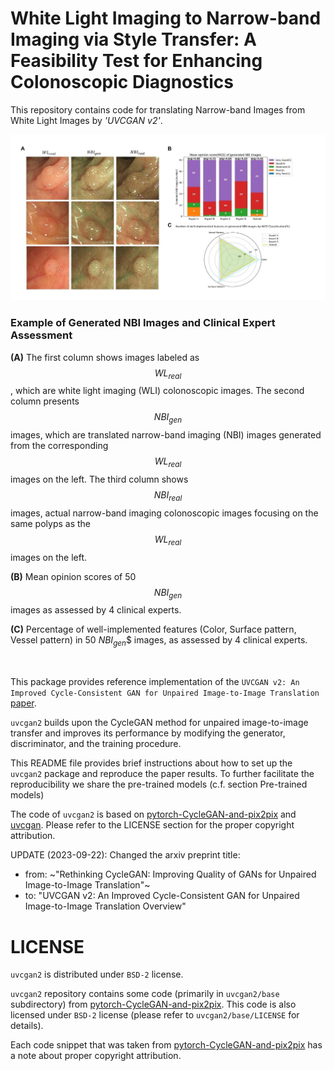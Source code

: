 # White Light Imaging to Narrow-band Imaging via Style Transfer: A Feasibility Test for Enhancing Colonoscopic Diagnostics

This repository contains code for translating Narrow-band Images from White Light Images by *'UVCGAN v2'*. 
<p align="center">
  <img src="./figure.jpg">
</p>


### Example of Generated NBI Images and Clinical Expert Assessment

**(A)** The first column shows images labeled as $$WL_{real}$$, which are white light imaging (WLI) colonoscopic images. The second column presents $$NBI_{gen}$$ images, which are translated narrow-band imaging (NBI) images generated from the corresponding $$WL_{real}$$ images on the left. The third column shows $$NBI_{real}$$ images, actual narrow-band imaging colonoscopic images focusing on the same polyps as the $$WL_{real}$$ images on the left.

**(B)** Mean opinion scores of 50 $$NBI_{gen}$$ images as assessed by 4 clinical experts.

**(C)** Percentage of well-implemented features (Color, Surface pattern, Vessel pattern) in 50 $NBI_{gen}$$ images, as assessed by 4 clinical experts.  
<br>

##

This package provides reference implementation of the `UVCGAN v2: An Improved
Cycle-Consistent GAN for Unpaired Image-to-Image Translation`
[paper][uvcgan2_paper].

`uvcgan2` builds upon the CycleGAN method for unpaired image-to-image transfer
and improves its performance by modifying the generator, discriminator, and the
training procedure.

This README file provides brief instructions about how to set up the `uvcgan2`
package and reproduce the paper results. To further facilitate the
reproducibility we share the pre-trained models
(c.f. section Pre-trained models)

The code of `uvcgan2` is based on [pytorch-CycleGAN-and-pix2pix][cyclegan_repo]
and [uvcgan][uvcgan_repo]. Please refer to the LICENSE section for the proper
copyright attribution.

UPDATE (2023-09-22):
Changed the arxiv preprint title:
- from: ~"Rethinking CycleGAN: Improving Quality of GANs for Unpaired Image-to-Image Translation"~
- to: "UVCGAN v2: An Improved Cycle-Consistent GAN for Unpaired Image-to-Image Translation Overview"

<!--
## Applying UVCGANv2 to Your Dataset

This README file mainly describes the reproduction of the `Rethinking CycleGAN`
[paper][uvcgan2_paper] results. If you would like to apply the `uvcgan2` to
some other dataset, please check out our accompanying repository
[uvcgan4slats][uvcgan4slats]. It describes an application of `uvcgan` to a
generic scientific dataset.

In short, the procedure to adapt the `uvcgan2` to your problem is as follows:

1. Arrange your dataset to the format, similar to CelebA-HQ and AFHQ.
   For reference, the format of the CelebA-HQ directory is:

```bash
    CelebA-HQ/          # Name of the dataset
        train/
            male/       # Name of the first domain
            female/     # Name of the second domain
        val/
            male/
            female/
```

   where the directories named `male/` and `female/` store the corresponding
   images. Arrange your dataset into a similar form, but choose appropriate
   names for the dataset directory and data domains.

2. Next, take an existing training script as a starting point.
   For instance, this one should work
```
scripts/celeba_hq/train_m2f_translation.py
```

   The script contains a training configuration in the `args_dict`
   dictionary. The dictionary format should be rather self-explanatory.
   Modify the following parameters of the `args_dict`:

   - Modify `data` configuration to match your dataset.
   - Modify `outdir` parameter and set it to the path, where you want the
     output to be saved.
   - Modify `transfer` parameter and set it to `None`. Alternatively, check our
     [uvcgan4slats][uvcgan4slats] repository, if you want to pretrain the
     generators on a pretext task.

3. Use the instructions below to perform the model evaluation.

# Installation & Requirements

## Requirements

`uvcgan2` models were trained under the official `pytorch` container
`pytorch/pytorch:1.12.1-cuda11.3-cudnn8-runtime`. A similar training
environment can be constructed with `conda`
```
conda env create -f contrib/conda_env.yaml
```

The created conda environment can be activated with
```bash
conda activate uvcgan2
```

## Installation

To install the `uvcgan2` package one can simply run the following command
```
python3 setup.py develop --user
```
from the `uvcgan2` source tree.

## Environment Setup

By default, `uvcgan2` will try to read datasets from the `./data` directory
and will save trained models under the `./outdir` directory. If you would
like to change this default behavior, set the two environment variables
`UVCGAN2_DATA` and `UVCGAN2_OUTDIR` to the desired paths.

For instance, on UNIX-like system (Linux, MacOS) these variables can be
set with:

```bash
export UVCGAN2_DATA=PATH_WHERE_DATA_IS_SAVED
export UVCGAN2_OUTDIR=PATH_TO_SAVE_MODELS_TO
```

# UVCGANv2 Reproduction

To reproduce the results of the paper, the following workflow is suggested:

1. Download datasets (`selfie2anime`, `celeba`, `celeba_hq`, `afhq`).
2. Pre-process high-quality datasets.
3. Pre-train generators on an Inpainting pretext task.
4. Train CycleGAN models.
5. Generate translated images and evaluate KID/FID scores.

## 0. Pre-trained models

We provide pre-trained generators that were used to obtain the `Rethinking
CycleGAN` [paper][uvcgan2_paper] results.
They can be found on [Zenodo][pretrained_models].

`uvcgan2` supplies a script `./scripts/download_model.sh` to download
the pre-trained models, e.g.

```bash
./scripts/download_model.sh afhq_cat2dog
```
The downloaded models will be unpacked under the `${UVCGAN_OUTDIR}` with the default path as `./outdir`.

## 1. Download Datasets

`uvcgan2` provides a script (`scripts/download_dataset.sh`) to download and
unpack various CycleGAN datasets.

**NOTE**: As of June 2023, the CelebA datasets (`male2female` and `glasses`)
need to be recreated manually. Please refer to
[celeba4cyclegan](https://github.com/LS4GAN/celeba4cyclegan) for instructions
on how to do that.

For example, one can use the following commands to download `selfie2anime`,
CelebA `male2female`, CelebA `eyeglasses`, `CelebA-HQ`, and `AFHQ` datasets:

```bash
./scripts/download_dataset.sh selfie2anime
./scripts/download_dataset.sh male2female
./scripts/download_dataset.sh glasses
./scripts/download_dataset.sh celeba_all    # Low-resolution CelebA
./scripts/download_dataset.sh celeba_hq
./scripts/download_dataset.sh afhq
```

The downloaded datasets will be unpacked under the `UVCGAN2_DATA` directory
(or `./data` if `UVCGAN2_DATA` is unset).


## 2. Pre-processing High-Quality Datasets

The images of the high-quality datasets `CelebA-HQ` and `AFHQ` have sizes
of 1024x1024 and 512x512 pixels correspondingly. For the training and
evaluation, however, we have relied on images of size 256x256. The script
`scripts/downsize_right.py` can be used to properly resize the images:

```bash
python3 ./scripts/downsize_right.py -s 256 256 -i lanczos "${UVCGAN2_DATA:-./data}/afhq/"      "${UVCGAN2_DATA:-./data}/afhq_resized_lanczos"
python3 ./scripts/downsize_right.py -s 256 256 -i lanczos "${UVCGAN2_DATA:-./data}/celeba_hq/" "${UVCGAN2_DATA:-./data}/celeba_hq_resized_lanczos"
```

## 3. Generator Pre-training

Once the datasets are ready, the next step is to pre-train generators on the
Inpainting pretext task. `uvcgan2` provides pre-training scripts for all
the datasets:

```
scripts/afhq/pretrain_afhq.py
scripts/anime2selfie/pretrain_anime2selfie.py
scripts/celeba/pretrain_celeba.py
scripts/celeba_hq/pretrain_celebahq.py
```

These scripts can be simply run like
```bash
python3 scripts/afhq/pretrain_afhq.py
```

Optionally, they accept some command line arguments.
For instance, the batch size can be adjusted by:
```bash
python3 scripts/afhq/pretrain_afhq.py --batch-size 8
```

More details can be found by looking over the scripts. Each of them contains
a training configuration, which should be self-explanatory.

When the training is finished, the pre-trained generators will be saved under
the `${UVCGAN2_OUTDIR}` directory.


## 4. Image-to-Image Translation Training


For each of the translation directions, we provide a corresponding image
translation training script:
```
scripts/afhq/train_cat2dog_translation.py
scripts/afhq/train_wild2cat_translation.py
scripts/afhq/train_wild2dog_translation.py
scripts/anime2selfie/train_anime2selfie_translation.py
scripts/celeba/train_celeba_glasses_translation.py
scripts/celeba/train_celeba_male2female_translation.py
scripts/celeba_hq/train_m2f_translation.py
```

Similar to the pre-training scripts, they can be simply run by
```bash
python3 scripts/afhq/train_cat2dog_translation.py
```

The trained models will be saved under the "${UVCGAN_OUTDIR}" directory.


## 5. Evaluation of the trained models

### 5.1 Image Translation

`uvcgan2` provides a script `scripts/translate_images.py` to perform a batch
translation of the images via one of the trained models. The script can
be run as
```bash
python3 scripts/translate_images.py PATH_TO_TRAINED_MODEL --split SPLIT
```

where SPLIT is the split (`train`, `val` or `test`) of the data to translate.
Due to how the datasets are constructed, one should use `test` split for the
`anime2selfie` and `CelebA` datasets, and `val` split for the `CelebA-HQ`
and `AFHQ` datasets.

The translated images will be saved under
`PATH_TO_TRAINED_MODEL/evals/final/images_eval-SPLIT`.


### 5.2 Evaluation of the Quality of Translation

`Rethinking CycleGAN` paper describes two ways to evaluate the quality of
translation:
1. Consistent protocol. Uniform across all datasets.
2. Ad-hoc protocols for `CelebA-HQ` and `AFHQ`.


#### 5.2.1 Consistent Evaluation of the Quality of Translation

The consistent evaluation protocol relies on
[torch_fidelity](https://github.com/toshas/torch-fidelity)
(commit 5f7c5b5ccc4128bd79be2fdd8e75f118aa8fdc7c)
to calculate KID/FID metrics of the translated images.

A helper script `scripts/eval_fid.py` is provided to facilitate such
a calculation. It can be run with
```bash
python3 scripts/eval_fid.py `PATH_TO_TRAINED_MODEL/evals/final/images_eval-SPLIT` --kid-size KID_SIZE
```

where `KID_SIZE` is the parameter of the KID calculation algorithm. Its value
depends on the dataset and should be set to match the `Rethinking CycleGAN`
paper (c.f. Section 5.2 and Appendix E).

At the end of the calculation, the scores will be saved in the following file:
```
PATH_TO_TRAINED_MODEL/evals/final/images_eval-SPLIT/fid_metrics.csv
```

Please refer to our Benchmarking [repository][benchmarking_repo] for the
additional details on how the consistent evaluation protocol was applied
to the earlier GAN-based models.


#### 5.2.2 Ad-Hoc Evaluations of the Quality of Translation

An alternative way to evaluate `uvcgan2` models is to rely on various
ad-hoc protocols found in the wild. In the paper, we have used two such
protocols for the `CelebA-HQ` and `AFHQ` datasets. For consistency with
previous works, we have used [EGSDE's][egsde_repo] implementation of these
protocols.

The EGSDE's evaluation code can be invoked by running the `run_score.py`
script. The script needs to be manually modified for each translation
direction, but the modifications are straightforward.

An important variable of the `run_score.py` script is `translate_path` that
should be set to point out to the location of the translated images.

Note, however, that the `uvcgan2` changes names of the translated images from
their original, semi-random, values to `sample_1.png`, `sample_2.png`, etc.
The indices correspond to the lexicographically sorted original names.
Before providing the translated images to the `run_score.py` script, they
should be renamed back to the original names.

#### 5.2.3 Evaluation of the Translation Faithfulness

Finally, `uvcgan2` provides a script `scripts/eval_il2_scores.py` to batch
evaluate faithfulness scores based on the Inception-v3 L2 distances. Its
invocation is similar to the `scripts/eval_fid.py` from the section 5.2.1.


## 6 Sample Translations
### Selfie2Anime and Anime2Selfie ([pdf][grid_pdf_LQ_anime])
<p align="center">
  <img src="https://github.com/LS4GAN/gallery/blob/main/uvcgan2/grids/github_grid_LQ_anime.png.jpg" width="95%" title="Selfie2Anime and Anime2Selfie">
</p>

### Gender Swap on the CelebA dataset ([pdf][grid_pdf_LQ_gender])
<p align="center">
  <img src="https://github.com/LS4GAN/gallery/blob/main/uvcgan2/grids/github_grid_LQ_gender.png.jpg" width="95%" title="Male2Female and Female2Glasses">
</p>

### Removing and Adding Glasses on the CelebA dataset ([pdf][grid_pdf_LQ_glasses])
<p align="center">
  <img src="https://github.com/LS4GAN/gallery/blob/main/uvcgan2/grids/github_grid_LQ_glasses.png.jpg" width="95%" title="Removing Glasses and Adding Glasses">
</p>

### Cat2Dog on the AFHQ dataset ([pdf][grid_pdf_HQ_cat2dog])
<p align="center">
  <img src="https://github.com/LS4GAN/gallery/blob/main/uvcgan2/grids/github_grid_HQ_cat2dog.png.jpg" width="95%" title="AFHQ_Cat2Dog">
</p>

### Wild2Dog on the AFHQ dataset ([pdf][grid_pdf_HQ_wild2dog])
<p align="center">
  <img src="https://github.com/LS4GAN/gallery/blob/main/uvcgan2/grids/github_grid_HQ_wild2dog.png.jpg" width="95%" title="AFHQ_Wild2Dog">
</p>

### Wild2Cat on the AFHQ dataset ([pdf][grid_pdf_HQ_wild2cat])
<p align="center">
  <img src="https://github.com/LS4GAN/gallery/blob/main/uvcgan2/grids/github_grid_HQ_wild2cat.png.jpg" width="95%" title="AFHQ_Wild2Cat">
</p>

### Male2Female on the CelebA-HQ dataset ([pdf][grid_pdf_HQ_male2female])
<p align="center">
  <img src="https://github.com/LS4GAN/gallery/blob/main/uvcgan2/grids/github_grid_HQ_male2female.png.jpg" width="95%" title="CelebA-HQ_Male2Female">
</p>


# F.A.Q.

## I am training my model on a multi-GPU node. How to make sure that I use only one GPU?

You can specify GPUs that `pytorch` will use with the help of the
`CUDA_VISIBLE_DEVICES` environment variable. This variable can be set to a list
of comma-separated GPU indices. When it is set, `pytorch` will only use GPUs
whose IDs are in the `CUDA_VISIBLE_DEVICES`. -->


# LICENSE

`uvcgan2` is distributed under `BSD-2` license.

`uvcgan2` repository contains some code (primarily in `uvcgan2/base`
subdirectory) from [pytorch-CycleGAN-and-pix2pix][cyclegan_repo].
This code is also licensed under `BSD-2` license (please refer to
`uvcgan2/base/LICENSE` for details).

Each code snippet that was taken from
[pytorch-CycleGAN-and-pix2pix][cyclegan_repo] has a note about proper copyright
attribution.

[cyclegan_repo]: https://github.com/junyanz/pytorch-CycleGAN-and-pix2pix
[uvcgan_repo]: https://github.com/LS4GAN/uvcgan
[egsde_repo]: https://github.com/ML-GSAI/EGSDE
[benchmarking_repo]: https://github.com/LS4GAN/benchmarking
[uvcgan2_paper]: https://arxiv.org/abs/2303.16280
[pretrained_models]: https://zenodo.org/record/7826901
[grid_pdf_LQ_anime]: https://github.com/LS4GAN/gallery/blob/main/uvcgan2/grids/github_grid_LQ_anime.pdf
[grid_pdf_LQ_gender]: https://github.com/LS4GAN/gallery/blob/main/uvcgan2/grids/github_grid_LQ_gender.pdf
[grid_pdf_LQ_glasses]: https://github.com/LS4GAN/gallery/blob/main/uvcgan2/grids/github_grid_LQ_glasses.pdf
[grid_pdf_HQ_cat2dog]: https://github.com/LS4GAN/gallery/blob/main/uvcgan2/grids/github_grid_HQ_cat2dog.pdf
[grid_pdf_HQ_wild2dog]: https://github.com/LS4GAN/gallery/blob/main/uvcgan2/grids/github_grid_HQ_wild2dog.pdf
[grid_pdf_HQ_wild2cat]: https://github.com/LS4GAN/gallery/blob/main/uvcgan2/grids/github_grid_HQ_wild2cat.pdf
[grid_pdf_HQ_male2female]: https://github.com/LS4GAN/gallery/blob/main/uvcgan2/grids/github_grid_HQ_male2female.pdf
[uvcgan4slats]: https://github.com/LS4GAN/uvcgan4slats
